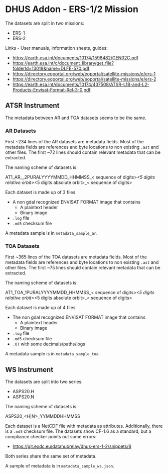 # DHUS Addon - ERS-1/2 Mission

The datasets are split in two missions:

* ERS-1
* ERS-2

Links - User manuals, information sheets, guides: 
* https://earth.esa.int/documents/10174/1598482/GEN02C.pdf
* https://earth.esa.int/c/document_library/get_file?folderId=13019&name=DLFE-570.pdf
* https://directory.eoportal.org/web/eoportal/satellite-missions/e/ers-1
* https://directory.eoportal.org/web/eoportal/satellite-missions/e/ers-2
* https://earth.esa.int/documents/10174/437508/ATSR-L1B-and-L2-Products-Envisat-Format-Rel-3-0.pdf
## ATSR Instrument

The metadata between AR and TOA datasets seems to be the same.

### AR Datasets

First ~234 lines of the AR datasets are metadata fields. Most of the metadata fields are references and byte locations to non existing `.ast` and other files. The first ~72 lines should contain relevant metadata that can be extracted.

The naming scheme of datasets is:

AT1_AR__2PURALYYYYMMDD_HHMMSS_< sequence of digits>_<5 digits relative orbit>_<5 digits absolute orbit>_< sequence of digits>

Each dataset is made up of 3 files

* A non gdal recognized ENVISAT FORMAT image that contains
    * A plaintext header
    * Binary image
* `.log` file
* `.md5` checksum file

A metadata sample is in `metadata_sample_ar`.

### TOA Datasets

First ~365 lines of the TOA datasets are metadata fields. Most of the metadata fields are references and byte locations to non existing `.ast` and other files. The first ~75 lines should contain relevant metadata that can be extracted.

The naming scheme of datasets is:

AT1_TOA_1PURALYYYYMMDD_HHMMSS_< sequence of digits>_<5 digits relative orbit>_<5 digits absolute orbit>_< sequence of digits>

Each dataset is made up of 4 files

* The non gdal recognized ENVISAT FORMAT image that contains
    * A plaintext header
    * Binary image 
* `.log` file
* `.md5` checksum file
* `.OT` with some decimals/paths/logs

A metadata sample is in `metadata_sample_toa`.

## WS Instrument

The datasets are split into two series:
* ASPS20.H
* ASPS20.N

The naming scheme of datasets is:

ASPS20_<H|N>_YYMMDDHHMMSS

Each dataset is a NetCDF file with metadata as attributes. Additionally, there is a `.md5` checksum file. The datasets show CF-1.6 as a standard, but a compliance checker points out some errors:
 * https://git.eodc.eu/datahubrelay/dhus-ers-1-2/snippets/8

Both series share the same set of metadata.

A sample of metadata is in `metadata_sample_ws.json`.